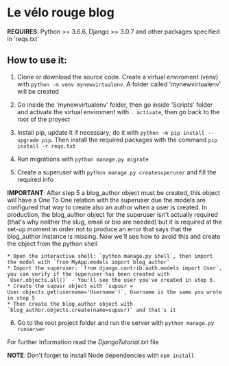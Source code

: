# **Le vélo rouge** blog
**REQUIRES**: Python >= 3.6.6, Django >= 3.0.7 and other packages specified in 'reqs.txt'


## How to use it:

  1) Clone or download the source code. Create a virtual enviroment (venv) with `python -m venv mynewvirtualenv`. 
      A folder called 'mynewvirtualenv' will be created
    
  2) Go inside the 'mynewvirtualenv' folder, then go inside 'Scripts' folder and activate the 
     virtual enviroment with `. activate`, then go back to the root of the proyect

  3) Install pip, update it if necessary; do it with `python -m pip install --upgrade pip`. Then install the 
  required packages with the command `pip install -r reqs.txt`
     
  4) Run migrations with `python manage.py migrate`
  
  5) Create a superuser with `python manage.py createsuperuser` and fill the required info

  **IMPORTANT**: After step 5 a blog_author object must be created, this object will have a One To One relation 
  with the superuser due the models are configured that way to create also an author when a user is created. 
  In production, the blog_author object for the superuser isn't actually required (that's why neither the slug, email 
  or bio are needed) but it is required at the set-up moment in order not to produce an error that says that 
  the blog_author instance is missing. Now we'll see how to avoid this and create the object from the python shell

    * Open the interactive shell: `python manage.py shell`, then import the model with `from MyApp.models import blog_author` 
    * Import the superuser: `from django.contrib.auth.models import User`, you can verify if the superuser has been created with 
    `User.objects.all()` - You'll see the user you've created in step 5.
    * Create the supusr object with `supusr = User.objects.get(username='Username')`, Username is the same you wrote in step 5
    * Then create the blog_author object with `blog_author.objects.create(name=supusr)` and that's it
    
  6) Go to the root project folder and run the server with `python manage.py runserver`
  
For further information read the *DjangoTutorial.txt* file

**NOTE**: Don't forget to install Node dependencies with `npm install`
